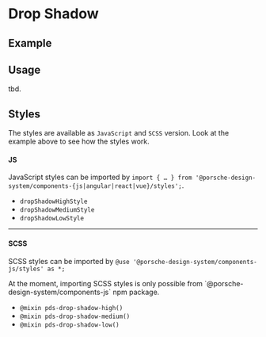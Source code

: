 # Drop Shadow

<TableOfContents></TableOfContents>

## Example

<Playground :frameworkMarkup="codeExample" :externalStackBlitzDependencies="['styled-components']">
  <ExampleStylesDropShadow />
</Playground>

## Usage

tbd.

## Styles

The styles are available as `JavaScript` and `SCSS` version. Look at the example above to see how the styles work.

#### JS

JavaScript styles can be imported by
`import { … } from '@porsche-design-system/components-{js|angular|react|vue}/styles';`.

- `dropShadowHighStyle`
- `dropShadowMediumStyle`
- `dropShadowLowStyle`

---

#### SCSS

SCSS styles can be imported by `@use '@porsche-design-system/components-js/styles' as *;`

<p-inline-notification heading="Important note" state="warning" dismiss-button="false">
 At the moment, importing SCSS styles is only possible from `@porsche-design-system/components-js` npm package.
</p-inline-notification>

- `@mixin pds-drop-shadow-high()`
- `@mixin pds-drop-shadow-medium()`
- `@mixin pds-drop-shadow-low()`

<script lang="ts">
import Vue from 'vue';
import Component from 'vue-class-component';
import { getStylesDroshadowCodeSamples } from '@porsche-design-system/shared';
import { adjustSelectedFramework } from '@/utils';
import ExampleStylesDropShadow from '@/pages/patterns/styles/example-drop-shadow.vue';

@Component({
  components: {
    ExampleStylesDropShadow
  },
})
export default class Code extends Vue {
  codeExample = getStylesDroshadowCodeSamples();

  public mounted(): void {
    adjustSelectedFramework(this.codeExample);
  }
}
</script>
